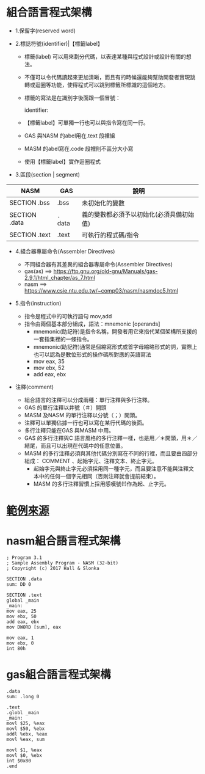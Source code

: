 
# 組合語言程式架構 

- 1.保留字(reserved word)
- 2.標誌符號(identifier)|【標籤label】
  - 標籤(label) 可以用來劃分代碼，以表達某種與程式設計或設計有關的想法。
  - 不僅可以令代碼讀起來更加清晰，而且有的時候還能夠幫助開發者實現跳轉或迴圈等功能，使得程式可以跳到標籤所標識的這個地方。
  - 標籤的寫法是在識別字後面跟一個冒號：
  
    identifier:
  
  - 【標籤label】可單獨一行也可以與指令寫在同一行。
  - GAS 與NASM 的abel用在.text 段裡組
  - MASM 的abel寫在.code 段裡則不區分大小寫
  - 使用【標籤label】實作迴圈程式


- 3.區段(section | segment)

|NASM|GAS|說明|
|------|------|---------|
|SECTION .bss| .bss|未初始化的變數 |
|SECTION .data |．data | 義的變數都必須予以初始化(必須具備初始值)|
|SECTION .text | .text| 可執行的程式碼/指令|


- 4.組合器專屬命令(Assembler Directives)
  - 不同組合器有其差異的組合器專屬命令(Assembler Directives)
  - gas(as) ==> https://ftp.gnu.org/old-gnu/Manuals/gas-2.9.1/html_chapter/as_7.html
  - nasm ==> https://www.csie.ntu.edu.tw/~comp03/nasm/nasmdoc5.html

- 5.指令(instruction)
  - 指令是程式中的可執行語句  mov,add
  - 指令由兩個基本部分組成，語法：mnemonic [operands]
    - mnemonic(助記符)是指令名稱，開發者用它來指代某個架構所支援的一套指集裡的一條指令。
    - mnemonic(助記符)通常是個縮寫形式或首字母縮略形式的詞，實際上也可以認為是數位形式的操作碼所對應的英語寫法
    - mov eax, 35
    - mov ebx, 52
    - add eax, ebx

- 注釋(comment)
  - 組合語言的注釋可以分成兩種：單行注釋與多行注釋。
  - GAS 的單行注釋以井號（＃）開頭
  - MASM 及NASM 的單行注釋以分號（；）開頭。
  - 注釋可以單獨佔據一行也可以寫在某行代碼的後面。
  - 多行注釋只能在GAS 與MASM 中用。
  - GAS 的多行注釋與C 語言風格的多行注釋一樣，也是用／＊開頭，用＊／結尾，而且可以出現在代碼中的任意位置。
  - MASM 的多行注釋必須與其他代碼分別寫在不同的行裡，而且要由四部分組成： COMMENT 、起始字元、注釋文本、終止字元。
    - 起始字元與終止字元必須採用同一種字元，而且要注意不能與注釋文本中的任何一個字元相同（否則注釋就會提前結束）。
    - MASM 的多行注釋習慣上採用感嘆號(!)作為起、止字元。



# [範例來源](https://github.com/brianrhall/Assembly/blob/master/Chapter_3/Program%203.1/x86)

# nasm組合語言程式架構
```
; Program 3.1
; Sample Assembly Program - NASM (32-bit)
; Copyright (c) 2017 Hall & Slonka

SECTION .data
sum: DD 0

SECTION .text
global _main
_main:
mov eax, 25
mov ebx, 50
add eax, ebx
mov DWORD [sum], eax

mov eax, 1
mov ebx, 0
int 80h
```
# gas組合語言程式架構
```
.data
sum: .long 0

.text
.globl _main
_main:
movl $25, %eax
movl $50, %ebx
addl %ebx, %eax
movl %eax, sum

movl $1, %eax
movl $0, %ebx
int $0x80
.end
```
